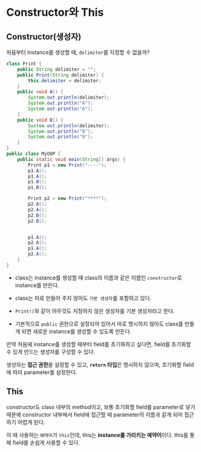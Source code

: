 # Constructor와 This

## Constructor(생성자)

처음부터 Instance를 생성할 때, `delimiter`를 지정할 수 없을까?

```java
class Print {
	public String delimiter = "";
	public Print(String delimiter) {
		this.delimiter = delimiter;
	}
	public void A() {
		System.out.println(delimiter);
		System.out.println("A");
		System.out.println("A");
	}
	public void B() {
		System.out.println(delimiter);
		System.out.println("B");
		System.out.println("B");
	}
}
public class MyOOP {
    public static void main(String[] args) {
        Print p1 = new Print("----");
        p1.A();
        p1.A();
        p1.B();
        p1.B();

        Print p2 = new Print("****");
        p2.A();
        p2.A();
        p2.B();
        p2.B();


        p1.A();
        p2.A();
        p1.A();
        p2.A();
    }
}
```

- class는 instance를 생성할 때 class의 이름과 같은 이름인 `constructor`로 instance를 만든다.

- class는 따로 만들어 주지 않아도 `기본 생성자`를 포함하고 있다.

- `Print()`와 같이 아무것도 지정하지 않은 생성자를 기본 생성자라고 한다.

- 기본적으로 `public` 권한으로 설정되어 있어서 따로 명시하지 않아도 class를 만들게 되면 새로운 instance를 생성할 수 있도록 만든다.

만약 처음에 instance를 생성할 때부터 field를 초기화하고 싶다면, field를 초기화할 수 있게 만드는 생성자를 구성할 수 있다.

생성자는 **접근 권한**을 설정할 수 있고, **`return` 타입**은 명시하지 않으며, 초기화할 field에 따라 parameter를 설정한다.

## This

constructor도 class 내부의 method이고, 보통 초기화할 field를 parameter로 넣기 때문에 constructor 내부에서 field에 접근할 때 parameter의 이름과 같게 되어 접근하기 어렵게 된다.

이 때 사용하는 `예약어`가 `this`인데, this는 **instance를 가리키는 예약어**이다. this를 통해 field를 손쉽게 사용할 수 있다.
